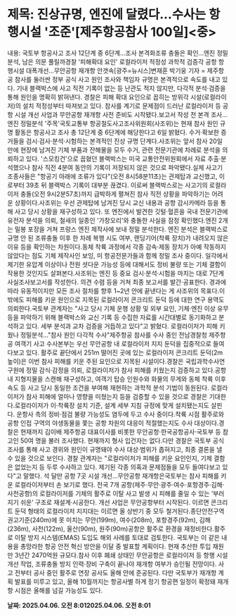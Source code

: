 # **제목: 진상규명, 엔진에 달렸다…수사는 항행시설 '조준'[제주항공참사 100일]<중>**

  내용: 국토부 항공사고 조사 12단계 중 6단계…조사 본격화조류 충돌은 확인…엔진 정밀 분석, 남은 의문 풀릴까경찰 '피해확대 요인' 로컬라이저 적정성 과학적 검증각 공항 항행시설 대폭개선…무안공항 재개항 안갯속[광주=뉴시스]변재훈 박기웅 기자 = 제주항공 참사를 둘러싼 정부 공식 사고 원인 조사와 책임자 규명은 본격적으로 속도를 내고 있다. 기내 블랙박스에 사고 직전 기록이 없는 등 난관도 적지 않지만, 다각적 분석·검증을 통해 원인을 명확히 밝혀낸다. 경찰은 피해 확대 요인으로 꼽히는 방위각 시설(로컬라이저)의 설치 적정성부터 따져보고 있다. 참사를 계기로 문제점이 드러난 로컬라이저 등 공항 시설 개선 사업과 무안공항 재개항 사전 준비도 시작됐다.보고서 작성 전 본격 조사…엔진 정밀분석 '주목'국토교통부 항공철도사고조사위원회(사조위)는 현재 참사 원인 규명 활동은 항공사고 조사 총 12단계 중 6단계에 해당한다고 6일 밝혔다. 수거·확보한 증거들을 검시·검사·분석·시험하는 본격적인 진상 규명 단계다.사조위는 앞서 참사 20일 만에 현장에 남겨진 기체 부품과 잔해물을 모두 수거, 관련 전문기관에 차례로 분석을 의뢰하고 있다. '스모킹건'으로 꼽혔던 블랙박스는 미국 교통안전위원회에서 자료 추출·분석했으나 참사 직전 4분여 동안의 기록이 저장되지 않은 것으로 파악됐다.실제 사고기 조종사들은 "항공기 아래에 조류가 있다"(오전 8시58분11초)는 관제탑과 교신했고, 이로부터 39초 뒤 블랙박스 기록이 대부분 끊겼다. 이로써 블랙박스로는 사고기의 로컬라이저 충돌(오전 9시2분57초)까지 급박하게 펼쳐진 참사 직전 상황을 파악하기는 어려운 상황이다.사조위는 우선 관제탑에 남겨진 당시 교신 내용과 공항 감시카메라 등을 통해 사고 당시 상황을 재구성하고 있다. 또 엔진에서 발견한 깃털·혈흔을 국내 전문기관에 유전자 분석을 의뢰, 철새의 일종인 '가창오리'와 충돌한 사실을 잠정 확인했다.엔진 2개는 밀봉 포장을 거쳐 프랑스 엔진 제작사에 보내 정밀 분석한다. 엔진 분석은 블랙박스로 규명 안 된 조류충돌 이후 한 차례 복행 시도 여부, 랜딩기어(착륙 장치)가 내려오지 않은 이유 등을 확인하는 차원이다.동체 착륙 과정에서 각종 감속·제동 장치가 아예 작동하지 않았다는 점도 기체 제작사인 보잉, 미 항공전문가들과 함께 정밀 조사 중이다. 일각에서 제기한 유압계 이상이나 전원 셧다운 가능성 등에 대해서도 정비 불량 또는 기체 결함이 작용한 것인지도 살펴본다.사조위는 엔진 등 중요 검시·분석·시험을 마치는 대로 7단계 사실조사보고서를 작성한다. 의견 수렴 등을 거쳐 최종 보고서를 발간·공표한다. 경과에 따라 유동적이지만 모든 조사 절차를 향후 1~2년 안에 끝낸다는 게 사조위의 목표다.이 밖에도 피해를 키운 원인으로 지목된 로컬라이저 콘크리트 둔덕 등에 대한 연구 용역도 의뢰한다.국토부 관계자는 "사고 당시 기체 운행 상황 및 외부 요인, 기체·엔진 이상 유무 등을 파악하기 위해 블랙박스와 교신 기록 등 수집한 자료를 시간대별로 동기화하고 분석하고 있다. 세부 분석과 교차 검증을 거듭하고 있다"고 밝혔다. 로컬라이저가 피해 키웠나 정밀분석…"참사 원인 다각적 수사"제주항공 참사를 수사 중인 전남경찰청 제주항공 여객기 사고 수사본부는 우선 무안공항 내 로컬라이저 지지 둔덕을 집중적으로 들여다보고 있다. 활주로 끝단에서 251m 떨어진 곳에 있는 로컬라이저 콘크리트 둔덕(2m 높이)은 이번 참사 피해를 키운 주된 요인으로 지목된 시설이다.경찰은 국립과학수사연구원에 정밀 감식·감정을 의뢰, 로컬라이저가 참사 피해를 키웠는지 검증하고 있다.공항 내 지형지물을 스캔해 재구성하고, 여객기 탑승 인원수와 화물의 무게와 동체 착륙 이후 속도 등 사고 당시 동일한 조건을 부여해 재현하는 과학적 분석 기법이 동원된다. 로컬라이저가 참사 피해에 얼마나 영향을 미쳤는지 등을 검증할 수 있을 것으로 경찰은 기대한다.로컬라이저가 이·착륙장 설치 기준, 설계 세부 지침 규정에 맞게 설치됐는지도 살핀다. 운항사 측의 정비·점검 불량 가능성도 염두에 두고 수사 중이다.착륙 시점 활주로와 공항 인접 구역의 야생동물을 쫓는 공항 차원의 대응이 적절했는지도 수사 대상이다.경찰은 현재까지 김이배 제주항공 대표이사를 비롯한 무안공항·한국공항공사·국토부 등 참고인 50여 명을 불러 조사했다. 현재까지 형사 입건자는 없다.다만 경찰은 국토부 공식 조사를 통해 사고 경위와 원인이 규명돼야 수사 대상·범위가 좁혀지고, 최종 결론을 낼 수 있을 것으로 보인다.  경찰 관계자는 "로컬라이저가 피해를 키운 요인인지, 기제 결함은 없었는지 등 두루 수사하고 있다. 제기된 각종 의혹과 문제점들을 모두 들여다보고 있다"고 말했다.    석 달만 공항 7곳 시설 개선…무안공항 재개항은국토부는 참사 피해를 키운 로컬라이저부터 손 보기로 했다. 전국 7개 공항(제주·무안·광주·여수·포항경주·김해·사천공항)의 로컬라이저를 기체의 활주로 이탈 사고 발생 시 피해를 줄일 수 있는 ‘부러지기 쉬운’ 구조로 재설계·시공한다. 개선 사업은 무안공항부터 시작된다. 이르면 콘크리트 둔덕 형태의 로컬라이저 지지대는 이르면 올 상반기 중 모두 철거된다.종단안전구역 권고기준(240m)에 못 미치는 무안(199m), 여수(208m), 포항경주(92m), 김해(236m), 사천(122m), 울산(90m), 원주(90m)공항은 활주로 환경을 재정비한다.활주로 이탈 방지 시스템(EMAS) 도입도 해외 사례를 토대로 검토한다. 국토부는 이 같은 내용을 총망라한 항공 안전 혁신 방안을 이달 중 발표할 계획이다. 현재 추산한 투입 재원만 3년간 2470억원 규모다.참사 이후 폐쇄 상태인 무안공항은 로컬라이저 등 항행 시설 개선 작업, 조류충돌 방지 인력·장비 구축이 끝나야 재개항 여부가 승인될 전망이다. 사고 전부터 공사 중인 활주로 연장 공사도 올해 안에 준공된다. 다만 국토부가 재개항 계획 발표를 미루고 있고, 올해 10월까지는 항공사별 하계 정기 항공편 일정이 확정돼 재개항 시점은 올해를 넘길 가능성도 있다.

  **날짜: 2025.04.06. 오전 8:012025.04.06. 오전 8:01**
